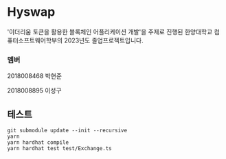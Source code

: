 # Hyswap

'이더리움 토큰을 활용한 블록체인 어플리케이션 개발'을 주제로 진행된
한양대학교 컴퓨터소프트웨어학부의 2023년도 졸업프로젝트입니다. 

### 멤버
2018008468 박현준

2018008895 이성구

## 테스트
```shell
git submodule update --init --recursive
yarn
yarn hardhat compile
yarn hardhat test test/Exchange.ts 
```
